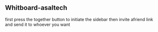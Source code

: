 ## Whitboard-asaltech

first press the together button to initiate the sidebar then invite afriend link and send it to whoever you want
